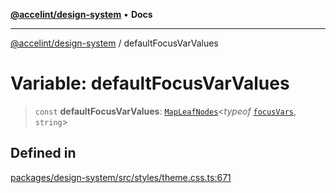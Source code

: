 [**@accelint/design-system**](../README.md) • **Docs**

***

[@accelint/design-system](../README.md) / defaultFocusVarValues

# Variable: defaultFocusVarValues

> `const` **defaultFocusVarValues**: [`MapLeafNodes`](../type-aliases/MapLeafNodes.md)\<*typeof* [`focusVars`](focusVars.md), `string`\>

## Defined in

[packages/design-system/src/styles/theme.css.ts:671](https://github.com/gohypergiant/standard-toolkit/blob/258694cea8ed8bbd956b3cf5da47c2c9debcf127/packages/design-system/src/styles/theme.css.ts#L671)
